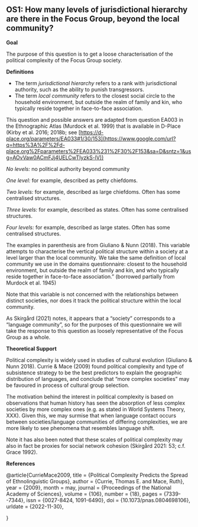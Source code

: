 
## OS1: How many levels of jurisdictional hierarchy are there in the Focus Group, beyond the local community?



**Goal**

The purpose of this question is to get a loose characterisation of the political complexity of the Focus Group society.



**Definitions**

- The term *jurisdictional hierarchy* refers to a rank with jurisdictional authority, such as the ability to punish transgressors.
- The term *local community* refers to the closest social circle to the household environment, but outside the realm of family and kin, who typically reside together in face-to-face association.




This question and possible answers are adapted from question EA003 in the Ethnographic Atlas (Murdock et al. 1999) that is available in D-Place (Kirby et al. 2016; 2018b; see [https://d-place.org/parameters/EA033#1/30/153](https://www.google.com/url?q=https%3A%2F%2Fd-place.org%2Fparameters%2FEA033%231%2F30%2F153&sa=D&sntz=1&usg=AOvVaw0ACmFJj4UELCwTIyzkS-lV))



*No levels:* no political authority beyond community

*One level:* for example, described as petty chiefdoms.

*Two levels:* for example, described as large chiefdoms. Often has some centralised structures.

*Three levels:* for example, described as states. Often has some centralised structures.

*Four levels:* for example, described as large states. Often has some centralised structures.



The examples in parenthesis are from Giuliano & Nunn (2018). This variable attempts to characterise the vertical political structure within a society at a level larger than the local community. We take the same definition of local community we use in the domains questionnaire: closest to the household environment, but outside the realm of family and kin, and who typically reside together in face-to-face association.” (borrowed partially from Murdock et al. 1945)



Note that this variable is not concerned with the relationships between distinct societies, nor does it track the political structure within the local community.



As Skirgård (2021) notes, it appears that a “society” corresponds to a “language community”, so for the purposes of this questionnaire we will take the response to this question as loosely representative of the Focus Group as a whole.



**Theoretical Support**

Political complexity is widely used in studies of cultural evolution (Giuliano & Nunn 2018). Currie & Mace (2009) found political complexity and type of subsistence strategy to be the best predictors to explain the geographic distribution of languages, and conclude that “more complex societies” may be favoured in process of cultural group selection.



The motivation behind the interest in political complexity is based on observations that human history has seen the absorption of less complex societies by more complex ones (e.g. as stated in World Systems Theory, XXX). Given this, we may surmise that when language contact occurs between societies/language communities of differing complexities, we are more likely to see phenomena that resembles language shift.



Note it has also been noted that these scales of political complexity may also in fact be proxies for social network cohesion (Skirgård 2021: 53; c.f. Grace 1992).

**References**

@article{CurrieMace2009,
  title = {Political Complexity Predicts the Spread of Ethnolinguistic Groups},
  author = {Currie, Thomas E. and Mace, Ruth},
  year = {2009},
  month = may,
  journal = {Proceedings of the National Academy of Sciences},
  volume = {106},
  number = {18},
  pages = {7339--7344},
  issn = {0027-8424, 1091-6490},
  doi = {10.1073/pnas.0804698106},
  urldate = {2022-11-30},

}
